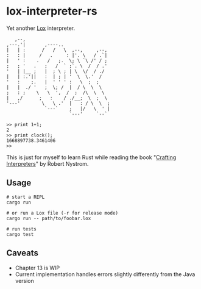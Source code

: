 # lox-interpreter-rs
Yet another [Lox](https://craftinginterpreters.com/the-lox-language.html) interpreter.

```
   ,--,                                
,---.'|       ,----..                  
|   | :      /   /   \  ,--,     ,--,  
:   : |     /   .     : |'. \   / .`|  
|   ' :    .   /   ;.  \; \ `\ /' / ;  
;   ; '   .   ;   /  ` ;`. \  /  / .'  
'   | |__ ;   |  ; \ ; | \  \/  / ./   
|   | :.'||   :  | ; | '  \  \.'  /    
'   :    ;.   |  ' ' ' :   \  ;  ;     
|   |  ./ '   ;  \; /  |  / \  \  \    
;   : ;    \   \  ',  /  ;  /\  \  \   
|   ,/      ;   :    / ./__;  \  ;  \  
'---'        \   \ .'  |   : / \  \  ; 
              `---`    ;   |/   \  ' | 
                       `---'     `--`  

>> print 1+1;
2
>> print clock();
1668897738.3461406
>> 
```

This is just for myself to learn Rust while reading the book "[Crafting Interpreters](https://craftinginterpreters.com/)" by Robert Nystrom.

## Usage
```
# start a REPL
cargo run

# or run a Lox file (-r for release mode)
cargo run -- path/to/foobar.lox

# run tests
cargo test
```

## Caveats
- Chapter 13 is WIP
- Current implementation handles errors slightly differently from the Java
  version

